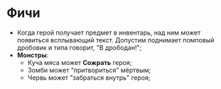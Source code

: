 # Фичи

* Когда герой получает предмет в инвентарь, над ним может появиться всплывающий текст. Допустим поднимает помповый дробовик и типа говорит, "В дрободан!";
* **Монстры**:
   * Куча мяса может **Сожрать** героя;
   * Зомби может "притвориться" мёртвым;
   * Червь может "забраться внутрь" героя;
